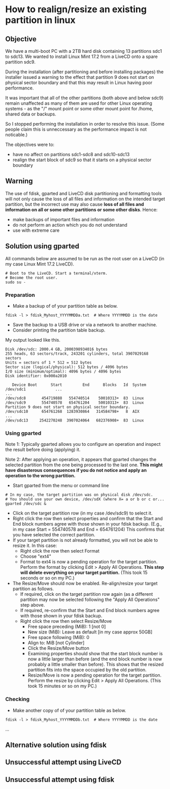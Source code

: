 How to realign/resize an existing partition in linux
====================================================

## Objective

We have a multi-boot PC with a 2TB hard disk containing 13 partitions
sdc1 to sdc13.  We wanted to install Linux Mint 17.2 from a LiveCD onto
a spare partition sdc9.

During the installation (after partitioning and before installing
packages) the installer issued a warning to the effect that partition 9
does not start on physical sector boundary and that this may result in
Linux having poor performance.

It was important that all of the other partitions (both above and below
sdc9) remain unaffected as many of them are used for other Linux operating
systems - as the "/" mount point or some other mount point for /home,
shared data or backups.

So I stopped performing the installation in order to resolve this issue.
(Some people claim this is unneccessary as the performance impact is not
noticable.)

The objectives were to:
- have no affect on partitions sdc1-sdc8 and sdc10-sdc13
- realign the start block of sdc9 so that it starts on a
  physical sector boundary


## Warning

The use of fdisk, gparted and LiveCD disk partitioning and formatting
tools will not only cause the loss of all files and information on
the intended target partition, but the incorrect use may also cause
**loss of all files and information on all or some other partitions or
some other disks**. Hence:
- make backups of important files and information
- do not perform an action which you do not understand
- use with extreme care

## Solution using gparted

All commands below are assumed to be run as the root user on a
LiveCD (in my case Linux Mint 17.2 LiveCD).
```
# Boot to the LiveCD. Start a terminal/xterm.
# Become the root user.
sudo su -
```

### Preparation

- Make a backup of of your partition table as below.
```
fdisk -l > fdisk_Myhost_YYYYMMDDa.txt  # Where YYYYMMDD is the date
```
- Save the backup to a USB drive or via a network to another machine.
- Consider printing the partition table backup.

My output looked like this.
```
Disk /dev/sdc: 2000.4 GB, 2000398934016 bytes
255 heads, 63 sectors/track, 243201 cylinders, total 3907029168 sectors
Units = sectors of 1 * 512 = 512 bytes
Sector size (logical/physical): 512 bytes / 4096 bytes
I/O size (minimum/optimal): 4096 bytes / 4096 bytes
Disk identifier: 0x000a2010

   Device Boot      Start         End      Blocks   Id  System
/dev/sdc1             ...
...
/dev/sdc8       454719888   554740514    50010313+  83  Linux
/dev/sdc9       554740578   654761204    50010313+  83  Linux
Partition 9 does not start on physical sector boundary.
/dev/sdc10      654761268  1283930864   314584798+   8  AIX
...
/dev/sdc13     2542270248  3907024064   682376908+  83  Linux
```

### Using gparted

Note 1: Typically gparted allows you to configure an operation and inspect
the result before doing (applying) it.

Note 2: After applying an operation, it appears that gparted changes the
selected partition from the one being processed to the last one. **This
might have disasterous consequences if you do not notice and apply an
operation to the wrong partition.**

- Start gparted from the menu or command line
```
# In my case, the target partition was on physical disk /dev/sdc.
# You should use your own device, /dev/sdX (where X= a or b or c or...
gparted /dev/sdc &
```
- Click on the target partition row (in my case /dev/sdc9) to select it.
- Right click the row then select properties and confirm that the Start
  and End block numbers agree with those shown in your fdisk backup.
  (E.g., in my case Start = 554740578 and End = 654761204)
  This confirms that you have selected the correct partition.
- If your target partition is not already formatted, you will not be able
  to resize it. In this case:
  * Right click the row then select Format
  * Choose "ext4"
  * Format to ext4 is now a pending operation for the target partition.
    Perform the format by clicking Edit > Apply All Operations. **This
    step will delete everything on your target partition.** (This took
    15 seconds or so on my PC.)
- The Resize/Move should now be enabled. Re-align/resize your target
  partition as follows.
  * If required, click on the target partition row again (as a
    different partition may now be selected following the "Apply
    All Operations" step above.
  * If required, re-confirm that the Start and End block numbers agree
    with those shown in your fdisk backup.
  * Right click the row then select Resize/Move
    - Free space preceding (MiB): 1 [not 0]
    - New size (MiB): Leave as default [in my case approx 50GB]
    - Free space following (MiB): 0
    - Align to: MiB [not Cylinder]
    - Click the Resize/Move button
    - Examining properties should show that the start block number is
      now a little larger than before (and the end block number is now
      probably a little smaller than before). This shows that the
      resized partition fits into the space occupied by the old
      partition.
    - Resize/Move is now a pending operation for the target partition.
      Perform the resize by clicking Edit > Apply All Operations.
      (This took 15 minutes or so on my PC.)

### Checking

- Make another copy of of your partition table as below.
```
fdisk -l > fdisk_Myhost_YYYYMMDDb.txt  # Where YYYYMMDD is the date
```

...

## Alternative solution using fdisk

## Unsuccessful attempt using LiveCD

## Unsuccessful attempt using fdisk

